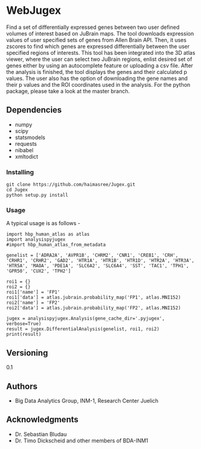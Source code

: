 # WebJugex
Find a set of differentially expressed genes between two user defined volumes of interest based on JuBrain maps. The tool downloads expression values of user specified sets of genes from Allen Brain API. Then, it uses zscores to find which genes are expressed differentially between the user specified regions of interests. This tool has been integrated into the 3D atlas viewer, where the user can select two JuBrain regions, enlist desired set of genes either by using an autocomplete feature or uploading a csv file. After the analysis is finished, the tool displays the genes and their calculated p values. The user also has the option of downloading the gene names and their p values and the ROI coordinates used in the analysis. For the python package, please take a look at the master branch.

## Dependencies
* numpy
* scipy
* statsmodels
* requests
* nibabel
* xmltodict

### Installing
```
git clone https://github.com/haimasree/Jugex.git
cd Jugex
python setup.py install
```
### Usage
A typical usage is as follows -
```
import hbp_human_atlas as atlas
import analysispyjugex
#import hbp_human_atlas_from_metadata

genelist = ['ADRA2A', 'AVPR1B', 'CHRM2', 'CNR1', 'CREB1', 'CRH', 'CRHR1', 'CRHR2', 'GAD2', 'HTR1A', 'HTR1B', 'HTR1D', 'HTR2A', 'HTR3A', 'HTR5A', 'MAOA', 'PDE1A', 'SLC6A2', 'SLC6A4', 'SST', 'TAC1', 'TPH1', 'GPR50', 'CUX2', 'TPH2']

roi1 = {}
roi2 = {}
roi1['name'] = 'FP1'
roi1['data'] = atlas.jubrain.probability_map('FP1', atlas.MNI152)
roi2['name'] = 'FP2'
roi2['data'] = atlas.jubrain.probability_map('FP2', atlas.MNI152)

jugex = analysispyjugex.Analysis(gene_cache_dir='.pyjugex', verbose=True)
result = jugex.DifferentialAnalysis(genelist, roi1, roi2)
print(result)
```

## Versioning
0.1

## Authors

* Big Data Analytics Group, INM-1, Research Center Juelich
## Acknowledgments

* Dr. Sebastian Bludau
* Dr. Timo Dickscheid and other members of BDA-INM1 

